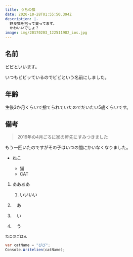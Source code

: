 ```yaml
---
title: うちの猫
date: 2020-10-28T01:55:50.394Z
description: |-
  野良猫を拾って買ってます。
  かわいいでしょ？
image: img/20170203_122511982_ios.jpg
---
```

## 名前

ビビといいます。

いつもビビッているのでビビという名前にしました。

## 年齢

生後3か月くらいで捨てられていたのでだいたい5歳くらいです。

## 備考

> 2016年の4月ごろに家の軒先にすみつきました

もう一匹いたのですがその子はいつの間にかいなくなりました。



* ねこ

  * 猫
  * CAT



1. ああああ

   1. いいいい



1. 　あ
2. 　い
3. 　う



`ねこのごはん`



```csharp
var catName = "びび";
Console.Writelien(catName);
```